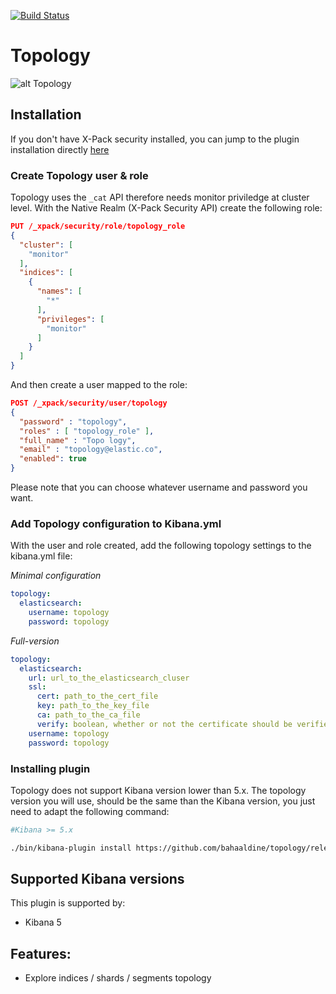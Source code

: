 [![Build Status](https://travis-ci.org/bahaaldine/topology.svg?branch=master)](https://travis-ci.org/bahaaldine/topology)

# Topology

![alt Topology](https://github.com/bahaaldine/topology/blob/master/example.gif?raw=true)

## Installation

If you don't have X-Pack security installed, you can jump to the plugin installation directly [here](https://github.com/bahaaldine/topology/blob/master/README.md#installing-plugin)

### Create Topology user & role

Topology uses the `_cat` API therefore needs monitor priviledge at cluster level.
With the Native Realm (X-Pack Security API) create the following role:

```json
PUT /_xpack/security/role/topology_role
{
  "cluster": [
    "monitor"
  ],
  "indices": [
    {
      "names": [
        "*"
      ],
      "privileges": [
        "monitor"
      ]
    }
  ]
}
```
And then create a user mapped to the role:

```json
POST /_xpack/security/user/topology
{
  "password" : "topology", 
  "roles" : [ "topology_role" ], 
  "full_name" : "Topo logy", 
  "email" : "topology@elastic.co", 
  "enabled": true 
}
```
Please note that you can choose whatever username and password you want.

### Add Topology configuration to Kibana.yml

With the user and role created, add the following topology settings to the kibana.yml file:

*Minimal configuration*
```yaml
topology:
  elasticsearch:
    username: topology
    password: topology
```

*Full-version*
```yaml
topology:
  elasticsearch:
    url: url_to_the_elasticsearch_cluser
    ssl: 
      cert: path_to_the_cert_file
      key: path_to_the_key_file
      ca: path_to_the_ca_file
      verify: boolean, whether or not the certificate should be verified
    username: topology
    password: topology
```

### Installing plugin

Topology does not support Kibana version lower than 5.x. The topology version you will use, should be the same than the Kibana version, you just need to adapt the following command:

```sh
#Kibana >= 5.x

./bin/kibana-plugin install https://github.com/bahaaldine/topology/releases/download/major.minor.patch/topology-major.minor.patch.zip

```

## Supported Kibana versions

This plugin is supported by:

* Kibana 5

## Features:

* Explore indices / shards / segments topology
